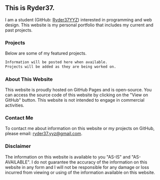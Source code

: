 ## This is Ryder37.

I am a student (GitHub: [Ryder37YYZ](https://github.com/Ryder37YYZ)) interested in programming and web design. This website is my personal portfolio that includes my current and past projects.

### Projects

Below are some of my featured projects.

```markdown
Information will be posted here when available.
Projects will be added as they are being worked on.
```
### About This Website

This website is proudly hosted on GitHub Pages and is open-source. You can access the source code of this website by clicking on the "View on GitHub" button. This website is not intended to engage in commercial activities.

### Contact Me

To contact me about information on this website or my projects on GitHub, please email: [ryder37.yyz@gmail.com](mailto:ryder37.yyz@gmail.com).

### Disclaimer

The information on this website is available to you "AS-IS" and "AS-AVAILABLE". I do not guarantee the accuracy of the information on this website in any form and I will not be responsible for any damage or loss incurred from viewing or using of the information available on this website.
